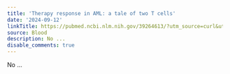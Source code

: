 ```yaml
---
title: 'Therapy response in AML: a tale of two T cells'
date: '2024-09-12'
linkTitle: https://pubmed.ncbi.nlm.nih.gov/39264613/?utm_source=curl&utm_medium=rss&utm_campaign=journals&utm_content=7603509&fc=None&ff=20240913200555&v=2.18.0.post9+e462414
source: Blood
description: No ...
disable_comments: true
---
```

No ...